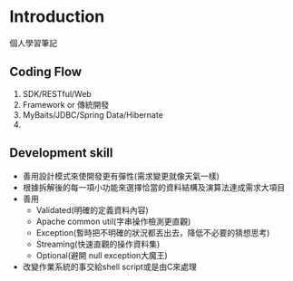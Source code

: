 # Introduction

個人學習筆記

## Coding Flow

1. SDK/RESTful/Web
2. Framework or 傳統開發
3. MyBaits/JDBC/Spring Data/Hibernate
4. 
## Development skill

* 善用設計模式來使開發更有彈性\(需求變更就像天氣一樣\)
* 根據拆解後的每一項小功能來選擇恰當的資料結構及演算法達成需求大項目
* 善用
  * Validated\(明確的定義資料內容\)
  * Apache common util\(字串操作檢測更直觀\)
  * Exception\(暫時把不明確的狀況都丟出去，降低不必要的猜想思考\)
  * Streaming\(快速直觀的操作資料集\)
  * Optional\(避開 null exception大魔王\)
* 改變作業系統的事交給shell script或是由C來處理

